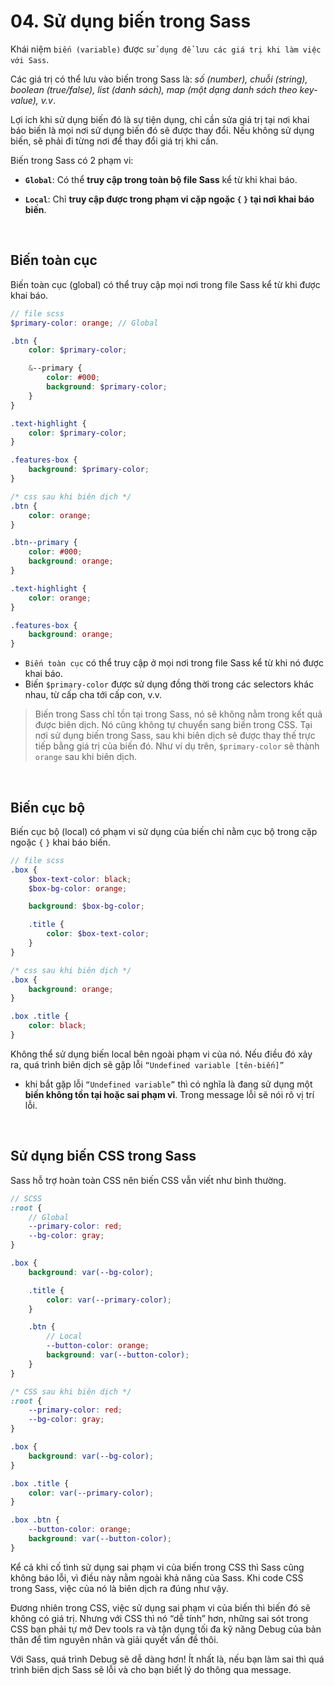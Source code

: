 # 04. Sử dụng biến trong Sass

Khái niệm `biến (variable)` được `sử dụng để lưu các giá trị khi làm việc với Sass`.

Các giá trị có thể lưu vào biến trong Sass là: _số (number), chuỗi (string), boolean (true/false), list (danh sách), map (một dạng danh sách theo key-value), v.v_.

Lợi ích khi sử dụng biến đó là sự tiện dụng, chỉ cần sửa giá trị tại nơi khai báo biến là mọi nơi sử dụng biến đó sẽ được thay đổi. Nếu không sử dụng biến, sẽ phải đi từng nơi để thay đổi giá trị khi cần.

Biến trong Sass có 2 phạm vi:

-   **`Global`**: Có thể **truy cập trong toàn bộ file Sass** kể từ khi khai báo.

-   **`Local`**: Chỉ **truy cập được trong phạm vi cặp ngoặc `{` `}` tại nơi khai báo biến**.

<br />

## Biến toàn cục

Biến toàn cục (global) có thể truy cập mọi nơi trong file Sass kể từ khi được khai báo.

```scss
// file scss
$primary-color: orange; // Global

.btn {
    color: $primary-color;

    &--primary {
        color: #000;
        background: $primary-color;
    }
}

.text-highlight {
    color: $primary-color;
}

.features-box {
    background: $primary-color;
}
```

```css
/* css sau khi biên dịch */
.btn {
    color: orange;
}

.btn--primary {
    color: #000;
    background: orange;
}

.text-highlight {
    color: orange;
}

.features-box {
    background: orange;
}
```

-   `Biến toàn cục` có thể truy cập ở mọi nơi trong file Sass kể từ khi nó được khai báo.
-   Biến `$primary-color` được sử dụng đồng thời trong các selectors khác nhau, từ cấp cha tới cấp con, v.v.

> Biến trong Sass chỉ tồn tại trong Sass, nó sẽ không nằm trong kết quả được biên dịch. Nó cũng không tự chuyển sang biến trong CSS. Tại nơi sử dụng biến trong Sass, sau khi biên dịch sẽ được thay thế trực tiếp bằng giá trị của biến đó. Như ví dụ trên, `$primary-color` sẽ thành `orange` sau khi biên dịch.

<br />

## Biến cục bộ

Biến cục bộ (local) có phạm vi sử dụng của biến chỉ nằm cục bộ trong cặp ngoặc `{` `}` khai báo biến.

```scss
// file scss
.box {
    $box-text-color: black;
    $box-bg-color: orange;

    background: $box-bg-color;

    .title {
        color: $box-text-color;
    }
}
```

```css
/* css sau khi biên dịch */
.box {
    background: orange;
}

.box .title {
    color: black;
}
```

Không thể sử dụng biến local bên ngoài phạm vi của nó. Nếu điều đó xảy ra, quá trình biên dịch sẽ gặp lỗi `“Undefined variable [tên-biến]”`

-   khi bắt gặp lỗi `“Undefined variable”` thì có nghĩa là đang sử dụng một **biến không tồn tại hoặc sai phạm vi**. Trong message lỗi sẽ nói rõ vị trí lỗi.

<br />

## Sử dụng biến CSS trong Sass

Sass hỗ trợ hoàn toàn CSS nên biến CSS vẫn viết như bình thường.

```scss
// SCSS
:root {
    // Global
    --primary-color: red;
    --bg-color: gray;
}

.box {
    background: var(--bg-color);

    .title {
        color: var(--primary-color);
    }

    .btn {
        // Local
        --button-color: orange;
        background: var(--button-color);
    }
}
```

```css
/* CSS sau khi biên dịch */
:root {
    --primary-color: red;
    --bg-color: gray;
}

.box {
    background: var(--bg-color);
}

.box .title {
    color: var(--primary-color);
}

.box .btn {
    --button-color: orange;
    background: var(--button-color);
}
```

Kể cả khi cố tình sử dụng sai phạm vi của biến trong CSS thì Sass cũng không báo lỗi, vì điều này nằm ngoài khả năng của Sass. Khi code CSS trong Sass, việc của nó là biên dịch ra đúng như vậy.

Đương nhiên trong CSS, việc sử dụng sai phạm vi của biến thì biến đó sẽ không có giá trị. Nhưng với CSS thì nó “dễ tính” hơn, những sai sót trong CSS bạn phải tự mở Dev tools ra và tận dụng tối đa kỹ năng Debug của bản thân để tìm nguyên nhân và giải quyết vấn đề thôi.

Với Sass, quá trình Debug sẽ dễ dàng hơn! Ít nhất là, nếu bạn làm sai thì quá trình biên dịch Sass sẽ lỗi và cho bạn biết lý do thông qua message.
